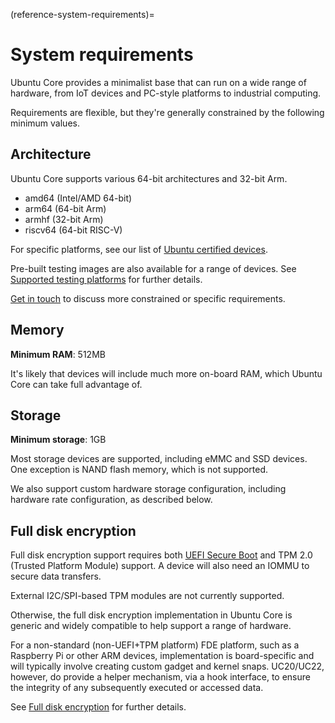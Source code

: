 (reference-system-requirements)=
# System requirements

Ubuntu Core provides a minimalist base that can run on a wide range of hardware, from IoT devices and PC-style platforms to industrial computing. 

Requirements are flexible, but they're generally constrained by the following minimum values.

## Architecture

Ubuntu Core supports various 64-bit architectures and 32-bit Arm.

- amd64 (Intel/AMD 64-bit)
- arm64 (64-bit Arm)
- armhf (32-bit Arm)
- riscv64 (64-bit RISC-V)

For specific platforms, see our list of [Ubuntu certified devices](https://ubuntu.com/certified/iot).

Pre-built testing images are also available for a range of devices. See [Supported testing platforms](/reference/testing-platforms) for further details.

[Get in touch](https://ubuntu.com/core/contact-us?product=core-overview) to discuss more constrained or specific requirements.

## Memory

**Minimum RAM**: 512MB

It's likely that devices will include much more on-board RAM, which Ubuntu Core can take full advantage of.

## Storage

**Minimum storage**: 1GB

Most storage devices are supported, including eMMC and SSD devices. One exception is NAND flash memory, which is not supported.

We also support custom hardware storage configuration, including hardware rate configuration, as described below.

## Full disk encryption

Full disk encryption support requires both [UEFI Secure Boot](https://wiki.ubuntu.com/UEFI/SecureBoot) and TPM 2.0 (Trusted Platform Module) support. A device will also need an IOMMU to secure data transfers.

External I2C/SPI-based TPM modules are not currently supported.

Otherwise, the full disk encryption implementation in Ubuntu Core is generic and widely compatible to help support a range of hardware. 

For a non-standard (non-UEFI+TPM platform) FDE platform, such as a Raspberry Pi or other ARM devices, implementation is board-specific and will typically involve creating custom gadget and kernel snaps. UC20/UC22, however, do provide a helper mechanism, via a hook interface, to ensure the integrity of any subsequently executed or accessed data. 

See [Full disk encryption](/explanation/full-disk-encryption) for further details.

